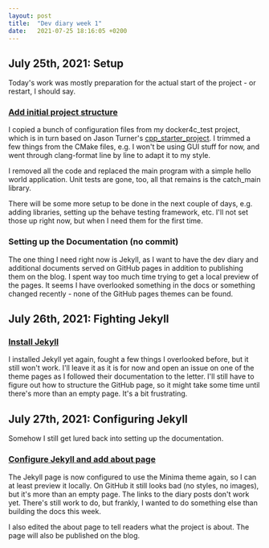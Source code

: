 ```yaml
---
layout: post
title:  "Dev diary week 1"
date:   2021-07-25 18:16:05 +0200
---
```


## July 25th, 2021: Setup

Today's work was mostly preparation for the actual start of the project - or restart, I should say.

### [Add initial project structure](https://github.com/arnemertz/fix/commit/d98d4e901ee5092476ea5df95e0e006e609d1bc1)

I copied a bunch of configuration files from my docker4c_test project, which is in turn based on Jason Turner's [cpp_starter_project](https://github.com/lefticus/cpp_starter_project). I trimmed a few things from the CMake files, e.g. I won't be using GUI stuff for now, and went through clang-format line by line to adapt it to my style.

I removed all the code and replaced the main program with a simple hello world application. Unit tests are gone, too, all that remains is the catch_main library.

There will be some more setup to be done in the next couple of days, e.g. adding libraries, setting up the behave testing framework, etc. I'll not set those up right now, but when I need them for the first time.

### Setting up the Documentation (no commit)

The one thing I need right now is Jekyll, as I want to have the dev diary and additional documents served on GitHub pages in addition to publishing them on the blog. I spent way too much time trying to get a local preview of the pages. It seems I have overlooked something in the docs or something changed recently - none of the GitHub pages themes can be found.


## July 26th, 2021: Fighting Jekyll

### [Install Jekyll](https://github.com/arnemertz/fix/commit/b950b058031d5c711e8d8cdc0cebd286f6bb43bd)

I installed Jekyll yet again, fought a few things I overlooked before, but it still won't work. I'll leave it as it is for now and open an issue on one of the theme pages as I followed their documentation to the letter. I'll still have to figure out how to structure the GitHub page, so it might take some time until there's more than an empty page. It's a bit frustrating.


## July 27th, 2021: Configuring Jekyll

Somehow I still get lured back into setting up the documentation.

### [Configure Jekyll and add about page](https://github.com/arnemertz/fix/commit/d7685ad19b36a7c7b7039362f9ed0f03de722ed1)

The Jekyll page is now configured to use the Minima theme again, so I can at least preview it locally. On GitHub it still looks bad (no styles, no images), but it's more than an empty page. The links to the diary posts don't work yet. There's still work to do, but frankly, I wanted to do something else than building the docs this week.

I also edited the about page to tell readers what the project is about. The page will also be published on the blog.




